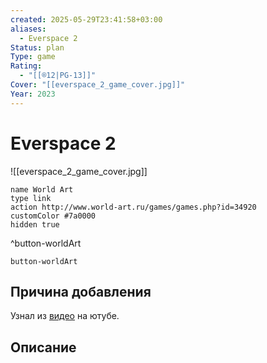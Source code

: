 ```yaml
---
created: 2025-05-29T23:41:58+03:00
aliases:
  - Everspace 2
Status: plan
Type: game
Rating:
  - "[[®️12|PG-13]]"
Cover: "[[everspace_2_game_cover.jpg]]"
Year: 2023
---
```


# Everspace 2

![[everspace_2_game_cover.jpg]]


```button
name World Art
type link
action http://www.world-art.ru/games/games.php?id=34920
customColor #7a0000
hidden true
```
^button-worldArt



`button-worldArt`

## Причина добавления

Узнал из [видео](https://youtu.be/Ez2Yop2Q2nA?si=tNCVgxTK5Mo1wbG1) на ютубе.


## Описание


